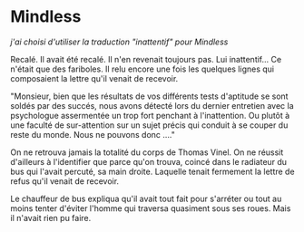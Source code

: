 # Mindless

*j'ai choisi d'utiliser la traduction "inattentif" pour Mindless*

Recalé. Il avait été recalé. Il n'en revenait toujours pas. Lui inattentif... Ce n'était que des fariboles. Il relu encore une fois les quelques lignes qui composaient la lettre qu'il venait de recevoir.

"Monsieur, bien que les résultats de vos différents tests d'aptitude se sont soldés par des succés, nous avons détecté lors du dernier entretien avec la psychologue assermentée un trop fort penchant à l'inattention. Ou plutôt à une faculté de sur-attention sur un sujet précis qui conduit à se couper du reste du monde. Nous ne pouvons donc ...."

On ne retrouva jamais la totalité du corps de Thomas Vinel. On ne réussit d'ailleurs à l'identifier que parce qu'on trouva, coincé dans le radiateur du bus qui l'avait percuté, sa main droite. Laquelle tenait fermement la lettre de refus qu'il venait de recevoir.

Le chauffeur de bus expliqua qu'il avait tout fait pour s'arréter ou tout au moins tenter d'éviter l'homme qui traversa quasiment sous ses roues. Mais il n'avait rien pu faire.
